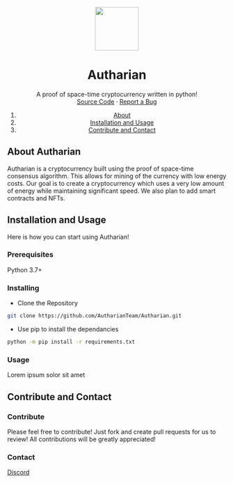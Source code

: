 <p align="center">
  <img src="https://i.ibb.co/XXMtgMy/autharian-logo-256.png" height="100" width="100">
</p>

<h1 align="center">Autharian</h1>

<p align="center">
    A proof of space-time cryptocurrency written in python!
    <br />
    <a href="https://github.com/ZirCoinDevs/ZirCoin">Source Code</a>
    ·
    <a href="https://github.com/ZirCoinDevs/ZirCoin/issues">Report a Bug</a>
</p>

<ol>
  <li align="center"><a align="center" href="#">About</a></li>
  <li align="center"><a align="center" href="#">Installation and Usage</a></li>
  <li align="center"><a align="center" href="#">Contribute and Contact</a></li>
</ol>

<h2>About Autharian</h2>

Autharian is a cryptocurrency built using the proof of space-time consensus algorithm. This allows for mining of the currency with low energy costs. Our goal is to create a cryptocurrency which uses a very low amount of energy while maintaining significant speed. We also plan to add smart contracts and NFTs.

<h2>Installation and Usage</h2>

Here is how you can start using Autharian!

<h3>Prerequisites</h3>

Python 3.7+

<h3>Installing</h3>

- Clone the Repository

```sh
git clone https://github.com/AutharianTeam/Autharian.git
```

- Use pip to install the dependancies

```sh
python -m pip install -r requirements.txt
```

<h3>Usage</h3>

Lorem ipsum solor sit amet

<h2>Contribute and Contact</h2>

<h3>Contribute</h3>

Please feel free to contribute! Just fork and create pull requests for us to review! All contributions will be greatly appreciated!

<h3>Contact</h3>

[Discord](https://discord.gg/d9tjEUnm58)


